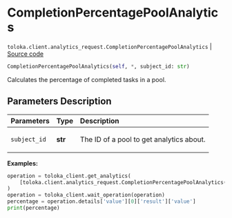 # CompletionPercentagePoolAnalytics
`toloka.client.analytics_request.CompletionPercentagePoolAnalytics` | [Source code](https://github.com/Toloka/toloka-kit/blob/v1.2.1/src/client/analytics_request.py#L156)

```python
CompletionPercentagePoolAnalytics(self, *, subject_id: str)
```

Calculates the percentage of completed tasks in a pool.

## Parameters Description

| Parameters | Type | Description |
| :----------| :----| :-----------|
`subject_id`|**str**|<p>The ID of a pool to get analytics about.</p>

**Examples:**


```python
operation = toloka_client.get_analytics(
    [toloka.client.analytics_request.CompletionPercentagePoolAnalytics(subject_id='1084779')]
)
operation = toloka_client.wait_operation(operation)
percentage = operation.details['value'][0]['result']['value']
print(percentage)
```
